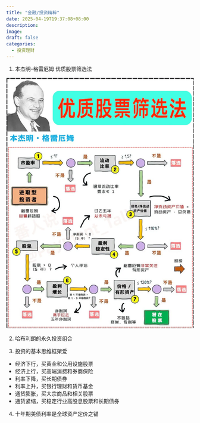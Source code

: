 ```yaml
---
title: "金融/投资精粹"
date: 2025-04-19T19:37:08+08:00
description:
image:
draft: false
categories:
  - 投资理财
---
```


1. 本杰明-格雷厄姆 优质股票筛选法

![](https://github.com/alwqx/picx-images-hosting/raw/master/blog/2025/jiazhitouzi.67xno7d0wh.webp)

2. 哈布利朗的永久投资组合

3. 投资的基本思维框架爱

- 经济下行，买黄金和公用设施股票
- 经济上行，买高端消费和券商保险
- 利率下降，买长期债券
- 利率上升，买银行理财和货币基金
- 通货膨胀，买大宗商品和相关股票
- 通货紧缩，买稳定行业高股息股票和长期债券

4. 十年期美债利率是全球资产定价之锚
